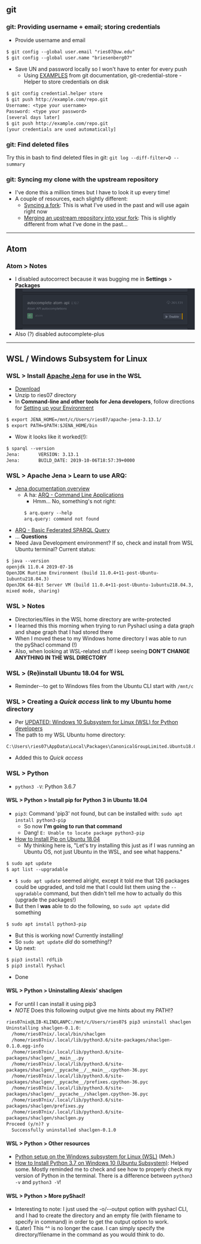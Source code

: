 ## git
### git: Providing username + email; storing credentials
- Provide username and email
```
$ git config --global user.email "ries07@uw.edu"
$ git config --global user.name "briesenberg07"
```
- Save UN and password locally so I won't have to enter for every push
  - Using [EXAMPLES](https://git-scm.com/docs/git-credential-store#_examples) from git documentation, git-credential-store - Helper to store credentials on disk  
```
$ git config credential.helper store
$ git push http://example.com/repo.git
Username: <type your username>
Password: <type your password>
[several days later]
$ git push http://example.com/repo.git
[your credentials are used automatically]
```
### git: Find deleted files
Try this in bash to find deleted files in git:
`git log --diff-filter=D --summary`
### git: Syncing my clone with the upstream repository
- I've done this a million times but I have to look it up every time!
- A couple of resources, each slightly different:
   - [Syncing a fork](https://help.github.com/en/github/collaborating-with-issues-and-pull-requests/syncing-a-fork): This is what I've used in the past and will use again right now
   - [Merging an upstream repository into your fork](https://help.github.com/en/github/collaborating-with-issues-and-pull-requests/merging-an-upstream-repository-into-your-fork): This is slightly different from what I've done in the past...
---
## Atom
### Atom > Notes
- I disabled autocorrect because it was bugging me in **Settings** > **Packages**
![acApi](https://github.com/briesenberg07/libraryNotes/blob/master/images/acApi.png)
- Also (?) disabled autocomplete-plus

---
## WSL / Windows Subsystem for Linux
### WSL > Install [Apache Jena](https://jena.apache.org/index.html) for use in the WSL
- [Download](https://jena.apache.org/download/index.cgi#apache-jena)
- Unzip to ries07 directory
- In **Command-line and other tools for Jena developers**, follow directions for [Setting up your Environment](https://jena.apache.org/documentation/tools/#setting-up-your-environment)
```
$ export JENA_HOME=/mnt/c/Users/ries07/apache-jena-3.13.1/
$ export PATH=$PATH:$JENA_HOME/bin
```
- Wow it looks like it worked(!):
```
$ sparql --version
Jena:       VERSION: 3.13.1
Jena:       BUILD_DATE: 2019-10-06T18:57:39+0000
```
### WSL > Apache Jena > Learn to use ARQ:
- [Jena documentation overview](https://jena.apache.org/documentation/)
  - A ha: [ARQ - Command Line Applications](https://jena.apache.org/documentation/query/cmds.html)
    - Hmm... No, something's not right:  
    ```
    $ arq.query --help
    arq.query: command not found
    ```
- [ARQ - Basic Federated SPARQL Query](https://jena.apache.org/documentation/query/service.html)
- ...
**Questions**
- Need Java Development environment? If so, check and install from WSL Ubuntu terminal? Current status:  
```
$ java --version
openjdk 11.0.4 2019-07-16
OpenJDK Runtime Environment (build 11.0.4+11-post-Ubuntu-1ubuntu218.04.3)
OpenJDK 64-Bit Server VM (build 11.0.4+11-post-Ubuntu-1ubuntu218.04.3, mixed mode, sharing)
```
### WSL > Notes
- Directories/files in the WSL home directory are write-protected
- I learned this this morning when trying to run Pyshacl using a data graph and shape graph that I had stored there
- When I moved these to my Windows home directory I was able to run the pyShacl command (!)
- Also, when looking at WSL-related stuff I keep seeing **DON'T CHANGE ANYTHING IN THE WSL DIRECTORY**
### WSL > (Re)install Ubuntu 18.04 for WSL
- Reminder--to get to Windows files from the Ubuntu CLI start with `/mnt/c`
### WSL > Creating a *Quick access* link to my Ubuntu home directory
- Per [UPDATED: Windows 10 Subsystem for Linux (WSL) for Python developers](https://www.betteridiot.tech/blog/pop/2019/9/updated-windows-10-subsystem-for-linux-wsl-for-python-developers)
- The path to my WSL Ubuntu home directory:
```
C:\Users\ries07\AppData\Local\Packages\CanonicalGroupLimited.Ubuntu18.04onWindows_79rhkp1fndgsc\LocalState\rootfs\home\ries07nix
```
- Added this to *Quick access*
### WSL > Python
- `python3 -V`: Python 3.6.7
#### WSL > Python > Install pip for Python 3 in Ubuntu 18.04
- `pip3`: Command 'pip3' not found, but can be installed with: `sudo apt install python3-pip`
  - So now **I'm going to run that command**
  - Dang! `E: Unable to locate package python3-pip`
- [How to Install Pip on Ubuntu 18.04](https://linuxize.com/post/how-to-install-pip-on-ubuntu-18.04/)
  - My thinking here is, "Let's try installing this just as if I was running an Ubuntu OS, not just Ubuntu in the WSL, and see what happens."
```
$ sudo apt update
$ apt list --upgradable
```
- `$ sudo apt update` seemed alright, except it told me that 126 packages could be upgraded, and told me that I could list them using the `--upgradable` command, but then didn't tell me how to actually do this (upgrade the packages!)
- But then I **was** able to do the following, so `sudo apt update` did something
```
$ sudo apt install python3-pip
```
- But this is working now! Currently installing!
 - So `sudo apt update` *did* do something!?
- Up next:
```
$ pip3 install rdfLib
$ pip3 install Pyshacl
```
- Done
#### WSL > Python > Uninstalling Alexis' shaclgen
- For until I can install it using pip3
- *NOTE* Does this following output give me hints about my PATH!?
```
ries07nix@LIB-KLINDLANPC:/mnt/c/Users/ries07$ pip3 uninstall shaclgen
Uninstalling shaclgen-0.1.0:
  /home/ries07nix/.local/bin/shaclgen
  /home/ries07nix/.local/lib/python3.6/site-packages/shaclgen-0.1.0.egg-info
  /home/ries07nix/.local/lib/python3.6/site-packages/shaclgen/__main__.py
  /home/ries07nix/.local/lib/python3.6/site-packages/shaclgen/__pycache__/__main__.cpython-36.pyc
  /home/ries07nix/.local/lib/python3.6/site-packages/shaclgen/__pycache__/prefixes.cpython-36.pyc
  /home/ries07nix/.local/lib/python3.6/site-packages/shaclgen/__pycache__/shaclgen.cpython-36.pyc
  /home/ries07nix/.local/lib/python3.6/site-packages/shaclgen/prefixes.py
  /home/ries07nix/.local/lib/python3.6/site-packages/shaclgen/shaclgen.py
Proceed (y/n)? y
  Successfully uninstalled shaclgen-0.1.0
```
#### WSL > Python > Other resources
- [Python setup on the Windows subsystem for Linux (WSL)](https://medium.com/@rhdzmota/python-development-on-the-windows-subsystem-for-linux-wsl-17a0fa1839d) (Meh.)
- [How to Install Python 3.7 on Windows 10 (Ubuntu Subsystem)](https://youtu.be/ueBJnCOcbI4): Helped some. Mostly reminded me to check and see how to properly check my version of Python in the terminal. There is a difference between `python3 -v` and `python3 -V`!
#### WSL > Python > More pyShacl!
- Interesting to note: I just used the -o/--output option with pyshacl CLI, and I had to create the directory and an empty file (with filename to specify in command) in order to get the output option to work.
- (Later) This ^^ is no longer the case. I can simply specify the directory/filename in the command as you would think to do.
